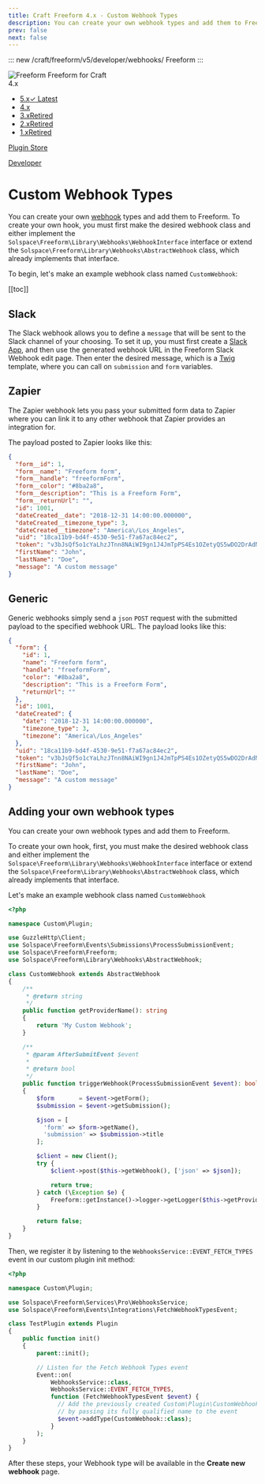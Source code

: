 ```yaml
---
title: Craft Freeform 4.x - Custom Webhook Types
description: You can create your own webhook types and add them to Freeform.
prev: false
next: false
---
```


<meta property="og:image" content="https://docs.solspace.com/extras/social/craft/freeform/freeform.png" />

::: new /craft/freeform/v5/developer/webhooks/
Freeform
:::

<div id="pr-heading">
    <img src="https://docs.solspace.com/extras/icons/products/freeform-icon.png" alt="Freeform" class="pr-image">
    <span class="pr-name">Freeform</span>
    <span class="pr-category">for Craft</span>
    <div class="pr-v-wrapper">
        <div class="pr-v">
            <span class="pr-v-v">4.x</span>
            <span class="pr-v-arrow arrow down"></span>
        </div>
        <ul class="pr-v-list">
            <li><a href="/craft/freeform/v5/">5.x<span class="pr-v-type pr-latest">✓ Latest</span></a></li>
            <li><a href="/craft/freeform/v4/">4.x</a></li>
            <li><a href="/craft/freeform/v3/">3.x<span class="pr-v-type pr-retired">Retired</span></a></li>
            <li><a href="/craft/freeform/v2/">2.x<span class="pr-v-type pr-retired">Retired</span></a></li>
            <li><a href="/craft/freeform/v1/">1.x<span class="pr-v-type pr-retired">Retired</span></a></li>
        </ul>
    </div>
    <div class="pr-buy">
        <a href="https://plugins.craftcms.com/freeform" class="button button-blue"><span class="external-url">Plugin Store</span></a>
    </div>
</div>

<span class="page-section"><a href="/craft/freeform/v4/developer/">Developer</a></span>

# Custom Webhook Types <Badge type="pro" text="Pro" />

You can create your own [webhook](../integrations/webhooks/README.md) types and add them to Freeform. To create your own hook, you must first make the desired webhook class and either implement the `Solspace\Freeform\Library\Webhooks\WebhookInterface` interface or extend the `Solspace\Freeform\Library\Webhooks\AbstractWebhook` class, which already implements that interface.

To begin, let's make an example webhook class named `CustomWebhook`:


[[toc]]


## Slack

The Slack webhook allows you to define a `message` that will be sent to the Slack channel of your choosing.
To set it up, you must first create a [Slack App](https://api.slack.com/apps?new_app=1), and then use the generated webhook URL in the Freeform Slack Webhook edit page.
Then enter the desired message, which is a [Twig](https://twig.symfony.com/) template, where you can call on `submission` and `form` variables.


## Zapier

The Zapier webhook lets you pass your submitted form data to Zapier where you can link it to any other webhook that Zapier provides an integration for.

The payload posted to Zapier looks like this:

``` json
{
  "form__id": 1,
  "form__name": "Freeform form",
  "form__handle": "freeformForm",
  "form__color": "#8ba2a8",
  "form__description": "This is a Freeform Form",
  "form__returnUrl": "",
  "id": 1001,
  "dateCreated__date": "2018-12-31 14:00:00.000000",
  "dateCreated__timezone_type": 3,
  "dateCreated__timezone": "America\/Los_Angeles",
  "uid": "18ca11b9-bd4f-4530-9e51-f7a67ac84ec2",
  "token": "v3bJsQf5o1cYaLhzJTnn8NAiWI9gn1J4JmTpPS4Es1OZetyQS5wDO2DrAdNieiEc9KFnaBh6CcTRD9xjBf48NQfr8XxxUr1HDvj6",
  "firstName": "John",
  "lastName": "Doe",
  "message": "A custom message"
}
```


## Generic

Generic webhooks simply send a `json` `POST` request with the submitted payload to the specified webhook URL.
The payload looks like this:

``` json
{
  "form": {
    "id": 1,
    "name": "Freeform form",
    "handle": "freeformForm",
    "color": "#8ba2a8",
    "description": "This is a Freeform Form",
    "returnUrl": ""
  },
  "id": 1001,
  "dateCreated": {
    "date": "2018-12-31 14:00:00.000000",
    "timezone_type": 3,
    "timezone": "America\/Los_Angeles"
  },
  "uid": "18ca11b9-bd4f-4530-9e51-f7a67ac84ec2",
  "token": "v3bJsQf5o1cYaLhzJTnn8NAiWI9gn1J4JmTpPS4Es1OZetyQS5wDO2DrAdNieiEc9KFnaBh6CcTRD9xjBf48NQfr8XxxUr1HDvj6",
  "firstName": "John",
  "lastName": "Doe",
  "message": "A custom message"
}
```


## Adding your own webhook types

You can create your own webhook types and add them to Freeform.

To create your own hook, first, you must make the desired webhook class and either implement the `Solspace\Freeform\Library\Webhooks\WebhookInterface` interface or extend the `Solspace\Freeform\Library\Webhooks\AbstractWebhook` class, which already implements that interface.

Let's make an example webhook class named `CustomWebhook`

``` php
<?php

namespace Custom\Plugin;

use GuzzleHttp\Client;
use Solspace\Freeform\Events\Submissions\ProcessSubmissionEvent;
use Solspace\Freeform\Freeform;
use Solspace\Freeform\Library\Webhooks\AbstractWebhook;

class CustomWebhook extends AbstractWebhook
{
    /**
     * @return string
     */
    public function getProviderName(): string
    {
        return 'My Custom Webhook';
    }

    /**
     * @param AfterSubmitEvent $event
     *
     * @return bool
     */
    public function triggerWebhook(ProcessSubmissionEvent $event): bool
    {
        $form       = $event->getForm();
        $submission = $event->getSubmission();

        $json = [
          'form' => $form->getName(),
          'submission' => $submission->title
        ];

        $client = new Client();
        try {
            $client->post($this->getWebhook(), ['json' => $json]);

            return true;
        } catch (\Exception $e) {
            Freeform::getInstance()->logger->getLogger($this->getProviderName())->error($e->getMessage());
        }

        return false;
    }
}
```

Then, we register it by listening to the `WebhooksService::EVENT_FETCH_TYPES` event in our custom plugin init method:

``` php
<?php

namespace Custom\Plugin;

use Solspace\Freeform\Services\Pro\WebhooksService;
use Solspace\Freeform\Events\Integrations\FetchWebhookTypesEvent;

class TestPlugin extends Plugin
{
    public function init()
    {
        parent::init();

        // Listen for the Fetch Webhook Types event
        Event::on(
            WebhooksService::class,
            WebhooksService::EVENT_FETCH_TYPES,
            function (FetchWebhookTypesEvent $event) {
              // Add the previously created Custom\Plugin\CustomWebhook class
              // by passing its fully qualified name to the event
              $event->addType(CustomWebhook::class);
            }
        );
    }
}
```

After these steps, your Webhook type will be available in the **Create new webhook** page.